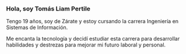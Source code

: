### Hola, soy Tomás Liam Pertile

Tengo 19 años, soy de Zárate y estoy cursando la carrera Ingeniería en Sistemas de Información.

Me encanta la tecnología y decidí estudiar esta carrera para desarrollar habilidades y destrezas para mejorar mi futuro laboral y personal.
